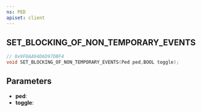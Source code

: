 ```yaml
---
ns: PED
apiset: client
---
```

## SET_BLOCKING_OF_NON_TEMPORARY_EVENTS

```c
// 0x9F8AA94D6D97DBF4
void SET_BLOCKING_OF_NON_TEMPORARY_EVENTS(Ped ped,BOOL toggle);
```


## Parameters
* **ped**:
* **toggle**:



